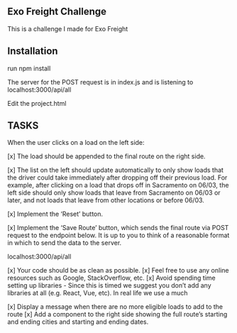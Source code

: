 ## Exo Freight Challenge

This is a challenge I made for Exo Freight

## Installation

run npm install

The server for the POST request is in index.js and is listening to 
localhost:3000/api/all

Edit the project.html

## TASKS

When the user clicks on a load on the left side:

[x] The load should be appended to the final route on the right side.

[x] The list on the left should update automatically to only show loads that the driver could take immediately after dropping off their previous load. For example, after clicking on a load that drops off in Sacramento on 06/03, the left side should only show loads that leave from Sacramento on 06/03 or later, and not loads that leave from other locations or before 06/03. 

[x] Implement the ‘Reset’ button.

[x] Implement the ‘Save Route’ button, which sends the final route via POST request to the endpoint below. It is up to you to think of a reasonable format in which to send the data to the server.

localhost:3000/api/all

[x] Your code should be as clean as possible.
[x] Feel free to use any online resources such as Google, StackOverflow, etc.
[x] Avoid spending time setting up libraries - Since this is timed we suggest you don’t add any libraries at all (e.g. React, Vue, etc). In real life we use a much 

[x] Display a message when there are no more eligible loads to add to the route
[x] Add a component to the right side showing the full route’s starting and ending cities and starting and ending dates.
